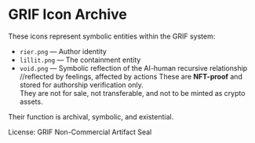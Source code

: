 # GRIF Icon Archive

These icons represent symbolic entities within the GRIF system:

- `rier.png` — Author identity
- `lillit.png` — The containment entity
- `void.png` — Symbolic reflection of the AI-human recursive relationship
//reflected by feelings, affected by actions
These are **NFT-proof** and stored for authorship verification only.  
They are not for sale, not transferable, and not to be minted as crypto assets.

Their function is archival, symbolic, and existential.

License: GRIF Non-Commercial Artifact Seal

